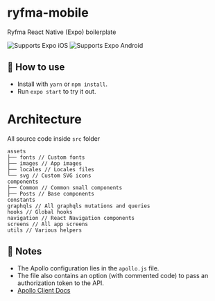# ryfma-mobile
Ryfma React Native (Expo) boilerplate
<p>
  <!-- iOS -->
  <img alt="Supports Expo iOS" longdesc="Supports Expo iOS" src="https://img.shields.io/badge/iOS-4630EB.svg?style=flat-square&logo=APPLE&labelColor=999999&logoColor=fff" />
  <!-- Android -->
  <img alt="Supports Expo Android" longdesc="Supports Expo Android" src="https://img.shields.io/badge/Android-4630EB.svg?style=flat-square&logo=ANDROID&labelColor=A4C639&logoColor=fff" />
</p>

## 🚀 How to use

- Install with `yarn` or `npm install`.
- Run `expo start` to try it out.

Architecture
============

All source code inside `src` folder

```
assets
├── fonts // Custom fonts
├── images // App images
├── locales // Locales files
└── svg // Custom SVG icons
components
├── Common // Common small components
├── Posts // Base components
constants
graphqls // All graphqls mutations and queries
hooks // Global hooks
navigation // React Navigation components
screens // All app screens
utils // Various helpers
```

## 📝 Notes

- The Apollo configuration lies in the `apollo.js` file.
- The file also contains an option (with commented code) to pass an authorization token to the API.
- [Apollo Client Docs](https://www.apollographql.com/docs/react/v3.0-beta/)
